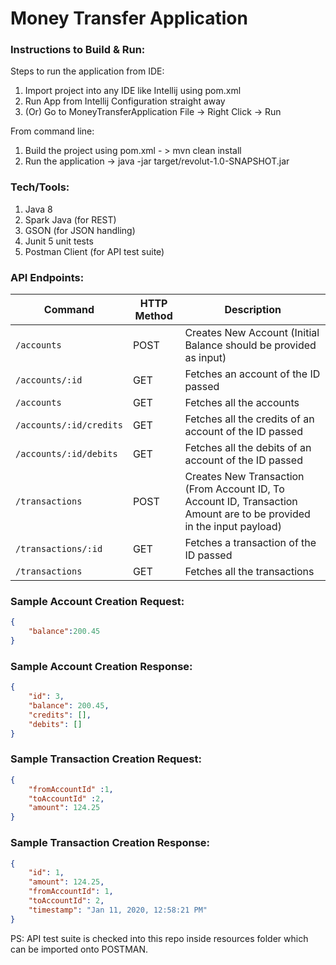 # Money Transfer Application

### Instructions to Build & Run:

Steps to run the application from IDE:

1. Import project into any IDE like Intellij using pom.xml
2. Run App from Intellij Configuration straight away
3. (Or) Go to MoneyTransferApplication File -> Right Click -> Run

From command line:

1. Build the project using pom.xml - > mvn clean install
2. Run the application -> java -jar target/revolut-1.0-SNAPSHOT.jar

### Tech/Tools:

1. Java 8
2. Spark Java  (for REST)
3. GSON (for JSON handling)
4. Junit 5 unit tests
5. Postman Client (for API test suite)

### API Endpoints:

| Command | HTTP Method | Description
| --- | --- | --- 
| `/accounts` | POST | Creates New Account (Initial Balance should be provided as input)
| `/accounts/:id` | GET | Fetches an account of the ID passed
| `/accounts` | GET | Fetches all the accounts
| `/accounts/:id/credits` | GET | Fetches all the credits of an account of the ID passed
| `/accounts/:id/debits` | GET | Fetches all the debits of an account of the ID passed
| `/transactions` | POST | Creates New Transaction (From Account ID, To Account ID, Transaction Amount are to be provided in the input payload)
| `/transactions/:id` | GET | Fetches a transaction of the ID passed
| `/transactions` | GET | Fetches all the transactions

### Sample Account Creation Request: 

```json
{
	"balance":200.45
}
```
### Sample Account Creation Response:
```json
{
    "id": 3,
    "balance": 200.45,
    "credits": [],
    "debits": []
}
```
### Sample Transaction Creation Request: 

```json
{
	"fromAccountId" :1,
	"toAccountId" :2,
	"amount": 124.25
}
```
### Sample Transaction Creation Response:
```json
{
    "id": 1,
    "amount": 124.25,
    "fromAccountId": 1,
    "toAccountId": 2,
    "timestamp": "Jan 11, 2020, 12:58:21 PM"
}
```

PS: API test suite is checked into this repo inside resources folder which can be imported onto POSTMAN.
